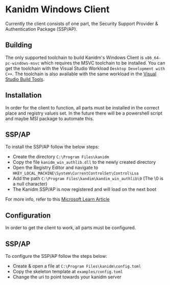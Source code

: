 # Kanidm Windows Client
Currently the client consists of one part, the Security Support Provider & Authentication Package (SSP/AP).

## Building
The only supported toolchain to build Kanidm's Windows Client is `x86_64-pc-windows-msvc` which requires the MSVC toolchain to be installed. You can get the toolchain with the Visual Studio Workload `Desktop Development with C++`. The toolchain is also available with the same workload in the [Visual Studio Build Tools](https://visualstudio.microsoft.com/downloads/#build-tools-for-visual-studio-2022).

## Installation
In order for the client to function, all parts must be installed in the correct place and registry values set. In the future there will be a powershell script and maybe MSI package to automate this.

## SSP/AP
To install the SSP/AP follow the below steps:
* Create the directory `C:\Program Files\kanidm`
* Copy the file `kanidm_win_authlib.dll` to the newly created directory
* Open the Registry Editor and navigate to `HKEY_LOCAL_MACHINE\System\CurrentControlSet\Control\Lsa`
* Add the path `C:\Program Files\kandim\kandim_win_authlib\0` (The \0 is a null character)
* The Kanidm SSP/AP is now registered and will load on the next boot

For more info, refer to this [Microsoft Learn Article](https://learn.microsoft.com/en-us/windows/win32/secauthn/registering-ssp-ap-dlls)

## Configuration
In order to get the client to work, all parts must be configured.

## SSP/AP
To configure the SSP/AP follow the steps below:
* Create & open a file at `C:\Program Files\kanidm\config.toml`
* Copy the skeleton template at `examples/config.toml`
* Change the uri to point towards your kanidm server
